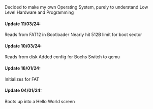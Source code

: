 Decided to make my own Operating System, purely to understand Low Level Hardware and Programming


#### Update 11/03/24:
  Reads from FAT12 in Bootloader
  Nearly hit 512B limit for boot sector

#### Update 10/03/24:
  Reads from disk
  Added config for Bochs
  Switch to qemu

#### Update 18/01/24:
  Initializes for FAT


#### Update 04/01/24:
  Boots up into a Hello World screen

